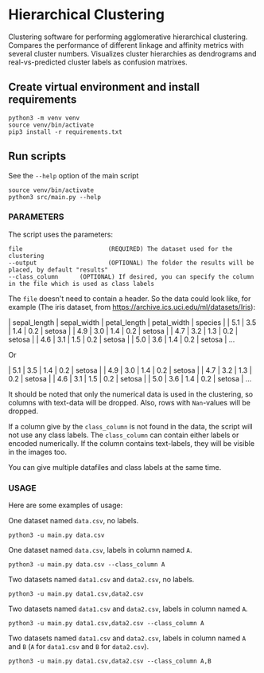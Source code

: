 # Hierarchical Clustering
Clustering software for performing agglomerative hierarchical clustering. 
Compares the performance of different linkage and affinity metrics with several cluster numbers. 
Visualizes cluster hierarchies as dendrograms and real-vs-predicted cluster labels as confusion matrixes.

## Create virtual environment and install requirements
```
python3 -m venv venv
source venv/bin/activate
pip3 install -r requirements.txt
```
## Run scripts
See the `--help` option of the main script
```
source venv/bin/activate
python3 src/main.py --help
```

### PARAMETERS
The script uses the parameters:
```
file						(REQUIRED) The dataset used for the clustering
--output					(OPTIONAL) The folder the results will be placed, by default "results"
--class_column		(OPTIONAL) If desired, you can specify the column in the file which is used as class labels
```

The `file` doesn't need to contain a header. So the data could look like, for example (The iris dataset, from https://archive.ics.uci.edu/ml/datasets/Iris):

| sepal_length | sepal_width | petal_length | petal_width | species |
| 5.1 | 3.5 | 1.4 | 0.2 | setosa |
| 4.9 | 3.0 | 1.4 | 0.2 | setosa |
| 4.7 | 3.2 | 1.3 | 0.2 | setosa |
| 4.6 | 3.1 | 1.5 | 0.2 | setosa |
| 5.0 | 3.6 | 1.4 | 0.2 | setosa |
...

Or

| 5.1 | 3.5 | 1.4 | 0.2 | setosa |
| 4.9 | 3.0 | 1.4 | 0.2 | setosa |
| 4.7 | 3.2 | 1.3 | 0.2 | setosa |
| 4.6 | 3.1 | 1.5 | 0.2 | setosa |
| 5.0 | 3.6 | 1.4 | 0.2 | setosa |
...

It should be noted that only the numerical data is used in the clustering, so columns with text-data will be dropped. Also, rows with `Nan`-values will be dropped.

If a column give by the  `class_column` is not found in the data, the script will not use any class labels. The `class_column` can contain either labels or encoded numerically. If the column contains text-labels, they will be visible in the images too.

You can give multiple datafiles and class labels at the same time. 

### USAGE
Here are some examples of usage:

One dataset named `data.csv`, no labels.
```
python3 -u main.py data.csv
```
One dataset named `data.csv`, labels in column named `A`.
```
python3 -u main.py data.csv --class_column A
```
Two datasets named `data1.csv` and `data2.csv`, no labels.
```
python3 -u main.py data1.csv,data2.csv
```
Two datasets named `data1.csv` and `data2.csv`, labels in column named `A`.
```
python3 -u main.py data1.csv,data2.csv --class_column A
```
Two datasets named `data1.csv` and `data2.csv`, labels in column named `A` and `B` (`A` for `data1.csv` and `B` for `data2.csv`).
```
python3 -u main.py data1.csv,data2.csv --class_column A,B
```